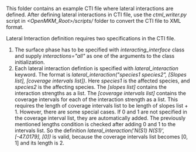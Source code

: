 This folder contains an example CTI file where lateral interactions are defined. 
After defining lateral interactions in CTI file, use the *ctml_writer.py* script 
in *<OpenMKM_Root>/scripts/* folder to convert the CTI file to XML format.

Lateral Interaction definition requires two specifications in the CTI file.
1. The surface phase has to be specified with *interacting_interface* class and
supply *interactions="all"* as one of the arguments to the class initialization.
2. Each lateral interaction defintion is specified with *lateral_interaction* keyword.
The format is *lateral_interaction("species1 species2", [Slopes list], [coverage intervals list])*.
Here *species1* is the affected species, and *species2* is the affecting species.
The *[slopes list]* contains the interaction strengths as a list. 
The *[coverage intervals list]* contains the coverage intervals for each of the 
interaction strength as a list. This requires the length of coverage intervals list to be 
length of slopes list + 1. 
However, there are some special cases. If 0 and 1 are not specified in the coverage interval 
list, they are automatically added. The previously mentioned  lengths condition is checked 
after adding 0 and 1 to the intervals list. So the definition 
*lateral_interaction('N(S1) N(S1)', [-47.0179], [0])* is valid, because the coverage 
intervals list becomes [0, 1] and its length is 2.
